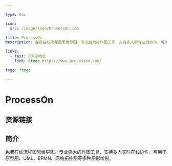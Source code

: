 ```yaml
---

type: doc

icon:
  src: /image/logo/ProcessOn.ico

title: ProcessOn
description: 免费在线流程图思维导图，专业强大的作图工具，支持多人实时在线协作，可用于原型图、UML、BPMN、网络拓扑图等多种图形绘制。

links:
  - text: 🧰浏览地址
    link: &togo https://www.processon.com/

togo: *togo

---
```


<ShowLogo />

# ProcessOn

<ShowBreadcrumb />

## 资源链接

<ShowLinks />

## 简介

免费在线流程图思维导图，专业强大的作图工具，支持多人实时在线协作，可用于原型图、UML、BPMN、网络拓扑图等多种图形绘制。